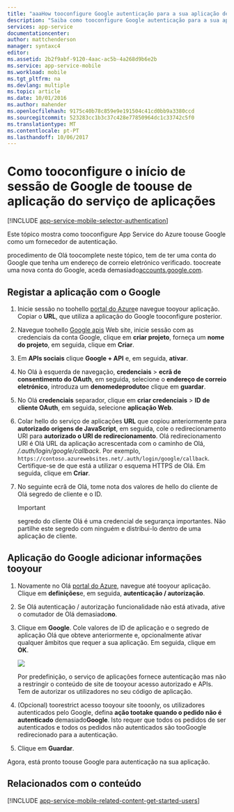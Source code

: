 ```yaml
---
title: "aaaHow tooconfigure Google autenticação para a sua aplicação de serviços aplicacionais"
description: "Saiba como tooconfigure Google autenticação para a sua aplicação de serviços de aplicações."
services: app-service
documentationcenter: 
author: mattchenderson
manager: syntaxc4
editor: 
ms.assetid: 2b2f9abf-9120-4aac-ac5b-4a268d9b6e2b
ms.service: app-service-mobile
ms.workload: mobile
ms.tgt_pltfrm: na
ms.devlang: multiple
ms.topic: article
ms.date: 10/01/2016
ms.author: mahender
ms.openlocfilehash: 9175c40b78c859e9e191504c41cd0bb9a3380ccd
ms.sourcegitcommit: 523283cc1b3c37c428e77850964dc1c33742c5f0
ms.translationtype: MT
ms.contentlocale: pt-PT
ms.lasthandoff: 10/06/2017
---
```

# <a name="how-tooconfigure-your-app-service-application-toouse-google-login"></a>Como tooconfigure o início de sessão de Google de toouse de aplicação do serviço de aplicações
[!INCLUDE [app-service-mobile-selector-authentication](../../includes/app-service-mobile-selector-authentication.md)]

Este tópico mostra como tooconfigure App Service do Azure toouse Google como um fornecedor de autenticação.

procedimento de Olá toocomplete neste tópico, tem de ter uma conta do Google que tenha um endereço de correio eletrónico verificado. toocreate uma nova conta do Google, aceda demasiado[accounts.google.com](http://go.microsoft.com/fwlink/p/?LinkId=268302).

## <a name="register"></a>Registar a aplicação com o Google
1. Inicie sessão no toohello [portal do Azure]e navegue tooyour aplicação. Copiar o **URL**, que utiliza a aplicação do Google tooconfigure posterior.
2. Navegue toohello [Google apis](http://go.microsoft.com/fwlink/p/?LinkId=268303) Web site, inicie sessão com as credenciais da conta Google, clique em **criar projeto**, forneça um **nome do projeto**, em seguida, clique em  **Criar**.
3. Em **APIs sociais** clique **Google + API** e, em seguida, **ativar**.
4. No Olá à esquerda de navegação, **credenciais** > **ecrã de consentimento do OAuth**, em seguida, selecione o **endereço de correio eletrónico**, introduza um **denomedeproduto**e clique em **guardar**.
5. No Olá **credenciais** separador, clique em **criar credenciais** > **ID de cliente OAuth**, em seguida, selecione **aplicação Web**.
6. Colar hello do serviço de aplicações **URL** que copiou anteriormente para **autorizado origens de JavaScript**, em seguida, cole o redirecionamento URI para **autorizado o URI de redirecionamento**. Olá redirecionamento URI é Olá URL da aplicação acrescentada com o caminho de Olá, */.auth/login/google/callback*. Por exemplo, `https://contoso.azurewebsites.net/.auth/login/google/callback`. Certifique-se de que está a utilizar o esquema HTTPS de Olá. Em seguida, clique em **Criar**.
7. No seguinte ecrã de Olá, tome nota dos valores de hello do cliente de Olá segredo de cliente e o ID.

    > [!IMPORTANT]
    > segredo do cliente Olá é uma credencial de segurança importantes. Não partilhe este segredo com ninguém e distribui-lo dentro de uma aplicação de cliente.


## <a name="secrets"></a>Aplicação do Google adicionar informações tooyour
1. Novamente no Olá [portal do Azure], navegue até tooyour aplicação. Clique em **definições**e, em seguida, **autenticação / autorização**.
2. Se Olá autenticação / autorização funcionalidade não está ativada, ative o comutador de Olá demasiado**no**.
3. Clique em **Google**. Cole valores de ID de aplicação e o segredo de aplicação Olá que obteve anteriormente e, opcionalmente ativar qualquer âmbitos que requer a sua aplicação. Em seguida, clique em **OK**.
   
   ![][1]
   
   Por predefinição, o serviço de aplicações fornece autenticação mas não a restringir o conteúdo de site de tooyour acesso autorizado e APIs. Tem de autorizar os utilizadores no seu código de aplicação.
4. (Opcional) toorestrict acesso tooyour site tooonly, os utilizadores autenticados pelo Google, defina **ação tootake quando o pedido não é autenticado** demasiado**Google**. Isto requer que todos os pedidos de ser autenticados e todos os pedidos não autenticados são tooGoogle redirecionado para a autenticação.
5. Clique em **Guardar**.

Agora, está pronto toouse Google para autenticação na sua aplicação.

## <a name="related-content"></a>Relacionados com o conteúdo
[!INCLUDE [app-service-mobile-related-content-get-started-users](../../includes/app-service-mobile-related-content-get-started-users.md)]

<!-- Anchors. -->

<!-- Images. -->

[0]: ./media/app-service-mobile-how-to-configure-google-authentication/mobile-app-google-redirect.png
[1]: ./media/app-service-mobile-how-to-configure-google-authentication/mobile-app-google-settings.png

<!-- URLs. -->

[Google apis]: http://go.microsoft.com/fwlink/p/?LinkId=268303

[portal do Azure]: https://portal.azure.com/

